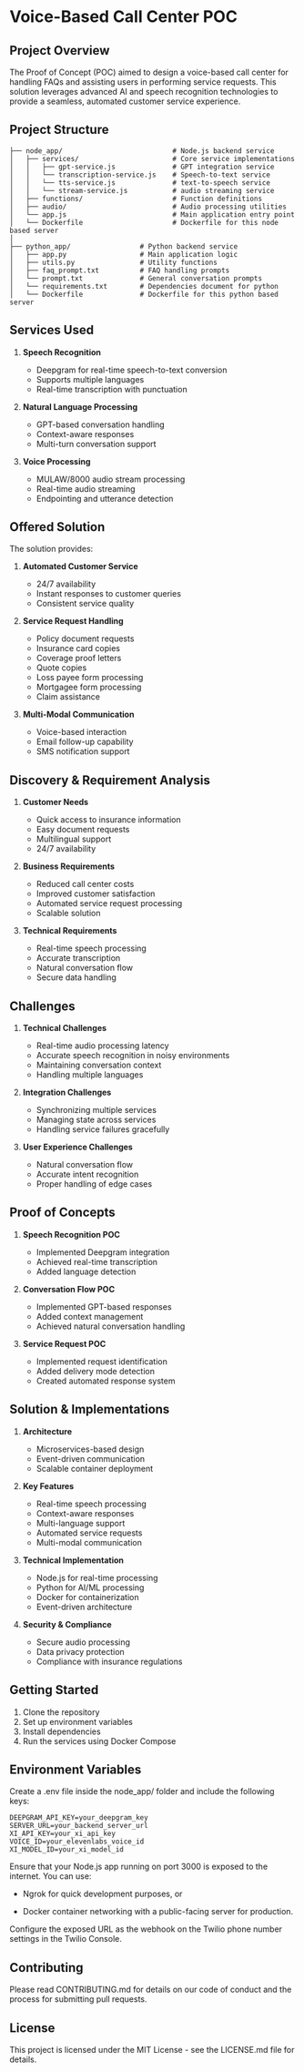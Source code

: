 # Voice-Based Call Center POC 

## Project Overview
The Proof of Concept (POC) aimed to design a voice-based call center for handling FAQs and assisting users in performing service requests. This solution leverages advanced AI and speech recognition technologies to provide a seamless, automated customer service experience.

## Project Structure
```
├── node_app/                    		# Node.js backend service
│   ├── services/               		# Core service implementations
│   │   ├── gpt-service.js      		# GPT integration service
│   │   └── transcription-service.js  	# Speech-to-text service
│   │   └── tts-service.js  		  	# text-to-speech service
│   │   └── stream-service.js  		  	# audio streaming service
│   ├── functions/              		# Function definitions
│   ├── audio/                  		# Audio processing utilities
│   └── app.js                  		# Main application entry point
│   └── Dockerfile                  	# Dockerfile for this node based server
│
├── python_app/                 # Python backend service
│   ├── app.py                  # Main application logic
│   ├── utils.py                # Utility functions
│   ├── faq_prompt.txt          # FAQ handling prompts
│   └── prompt.txt              # General conversation prompts
│   └── requirements.txt        # Dependencies document for python
│   └── Dockerfile              # Dockerfile for this python based server

```

## Services Used
1. **Speech Recognition**
   - Deepgram for real-time speech-to-text conversion
   - Supports multiple languages
   - Real-time transcription with punctuation

2. **Natural Language Processing**
   - GPT-based conversation handling
   - Context-aware responses
   - Multi-turn conversation support

3. **Voice Processing**
   - MULAW/8000 audio stream processing
   - Real-time audio streaming
   - Endpointing and utterance detection

## Offered Solution
The solution provides:
1. **Automated Customer Service**
   - 24/7 availability
   - Instant responses to customer queries
   - Consistent service quality

2. **Service Request Handling**
   - Policy document requests
   - Insurance card copies
   - Coverage proof letters
   - Quote copies
   - Loss payee form processing
   - Mortgagee form processing
   - Claim assistance

3. **Multi-Modal Communication**
   - Voice-based interaction
   - Email follow-up capability
   - SMS notification support

## Discovery & Requirement Analysis
1. **Customer Needs**
   - Quick access to insurance information
   - Easy document requests
   - Multilingual support
   - 24/7 availability

2. **Business Requirements**
   - Reduced call center costs
   - Improved customer satisfaction
   - Automated service request processing
   - Scalable solution

3. **Technical Requirements**
   - Real-time speech processing
   - Accurate transcription
   - Natural conversation flow
   - Secure data handling

## Challenges
1. **Technical Challenges**
   - Real-time audio processing latency
   - Accurate speech recognition in noisy environments
   - Maintaining conversation context
   - Handling multiple languages

2. **Integration Challenges**
   - Synchronizing multiple services
   - Managing state across services
   - Handling service failures gracefully

3. **User Experience Challenges**
   - Natural conversation flow
   - Accurate intent recognition
   - Proper handling of edge cases

## Proof of Concepts
1. **Speech Recognition POC**
   - Implemented Deepgram integration
   - Achieved real-time transcription
   - Added language detection

2. **Conversation Flow POC**
   - Implemented GPT-based responses
   - Added context management
   - Achieved natural conversation handling

3. **Service Request POC**
   - Implemented request identification
   - Added delivery mode detection
   - Created automated response system

## Solution & Implementations
1. **Architecture**
   - Microservices-based design
   - Event-driven communication
   - Scalable container deployment

2. **Key Features**
   - Real-time speech processing
   - Context-aware responses
   - Multi-language support
   - Automated service requests
   - Multi-modal communication

3. **Technical Implementation**
   - Node.js for real-time processing
   - Python for AI/ML processing
   - Docker for containerization
   - Event-driven architecture

4. **Security & Compliance**
   - Secure audio processing
   - Data privacy protection
   - Compliance with insurance regulations

## Getting Started
1. Clone the repository
2. Set up environment variables
3. Install dependencies
4. Run the services using Docker Compose

## Environment Variables
Create a .env file inside the node_app/ folder and include the following keys:
```
DEEPGRAM_API_KEY=your_deepgram_key
SERVER_URL=your_backend_server_url
XI_API_KEY=your_xi_api_key
VOICE_ID=your_elevenlabs_voice_id
XI_MODEL_ID=your_xi_model_id
```
Ensure that your Node.js app running on port 3000 is exposed to the internet. You can use:

- Ngrok for quick development purposes, or

- Docker container networking with a public-facing server for production.

Configure the exposed URL as the webhook on the Twilio phone number settings in the Twilio Console.

## Contributing
Please read CONTRIBUTING.md for details on our code of conduct and the process for submitting pull requests.

## License
This project is licensed under the MIT License - see the LICENSE.md file for details. 
